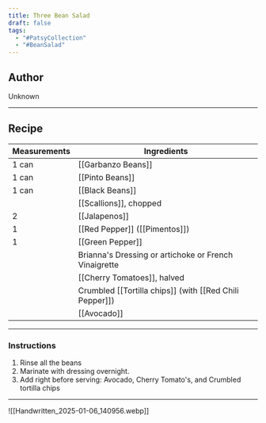```yaml
---
title: Three Bean Salad
draft: false
tags:
  - "#PatsyCollection"
  - "#BeanSalad"
---
```

## Author
Unknown
___
## Recipe

| Measurements | Ingredients                                             |
| :----------- | ------------------------------------------------------- |
| 1 can        | [[Garbanzo Beans]]                                      |
| 1 can        | [[Pinto Beans]]                                         |
| 1 can        | [[Black Beans]]                                         |
|              | [[Scallions]], chopped                                  |
| 2            | [[Jalapenos]]                                           |
| 1            | [[Red Pepper]] ([[Pimentos]])                           |
| 1            | [[Green Pepper]]                                        |
|              | Brianna's Dressing or artichoke or French Vinaigrette   |
|              | [[Cherry Tomatoes]], halved                             |
|              | Crumbled [[Tortilla chips]] (with [[Red Chili Pepper]]) |
|              | [[Avocado]]<br>                                         |

___
### Instructions
1. Rinse all the beans
2. Marinate with dressing overnight.
3. Add right before serving: Avocado, Cherry Tomato's, and Crumbled tortilla chips

___
![[Handwritten_2025-01-06_140956.webp]]